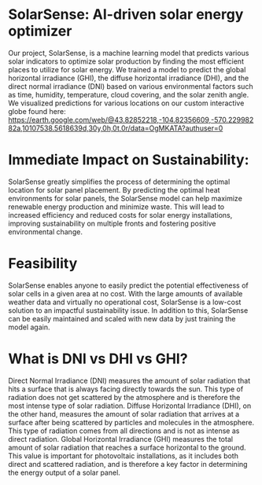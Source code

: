 # SolarSense: AI-driven solar energy optimizer

Our project, SolarSense, is a machine learning model that predicts various solar indicators to optimize solar production by finding the most efficient places to utilize for solar energy. We trained a model to predict the global horizontal irradiance (GHI), the diffuse horizontal irradiance (DHI), and the direct normal irradiance (DNI) based on various environmental factors such as time, humidity, temperature, cloud covering, and the solar zenith angle. We visualized predictions for various locations on our custom interactive globe found here: https://earth.google.com/web/@43.82852218,-104.82356609,-570.22998282a,10107538.5618639d,30y,0h,0t,0r/data=OgMKATA?authuser=0


# Immediate Impact on Sustainability:
SolarSense greatly simplifies the process of determining the optimal location for solar panel placement. By predicting the optimal heat environments for solar panels, the SolarSense model can help maximize renewable energy production and minimize waste. This will lead to increased efficiency and reduced costs for solar energy installations, improving sustainability on multiple fronts and fostering positive environmental change.

# Feasibility
SolarSense enables anyone to easily predict the potential effectiveness of solar cells in a given area at no cost. With the large amounts of available weather data and virtually no operational cost, SolarSense is a low-cost solution to an impactful sustainability issue. In addition to this, SolarSense can be easily maintained and scaled with new data by just training the model again.

# What is DNI vs DHI vs GHI?
Direct Normal Irradiance (DNI) measures the amount of solar radiation that hits a surface that is always facing directly towards the sun. This type of radiation does not get scattered by the atmosphere and is therefore the most intense type of solar radiation. Diffuse Horizontal Irradiance (DHI), on the other hand, measures the amount of solar radiation that arrives at a surface after being scattered by particles and molecules in the atmosphere. This type of radiation comes from all directions and is not as intense as direct radiation. Global Horizontal Irradiance (GHI) measures the total amount of solar radiation that reaches a surface horizontal to the ground. This value is important for photovoltaic installations, as it includes both direct and scattered radiation, and is therefore a key factor in determining the energy output of a solar panel.

